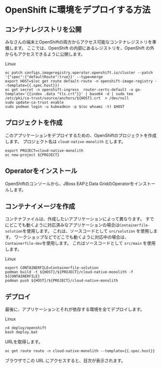 # OpenShift に環境をデプロイする方法


## コンテナレジストリを公開

みなさんの端末とOpenShiftの両方からアクセス可能なコンテナレジストリを準備します。
ここでは、OpenShift の内部にあるレジストリを、OpenShift の外からもアクセスできるように公開します。

Linux
```shell
oc patch configs.imageregistry.operator.openshift.io/cluster --patch '{"spec":{"defaultRoute":true}}' --type=merge
export HOST=$(oc get route default-route -n openshift-image-registry --template={{.spec.host}})
oc get secret -n openshift-ingress  router-certs-default -o go-template='{{index .data "tls.crt"}}' | base64 -d | sudo tee /etc/pki/ca-trust/source/anchors/${HOST}.crt  > /dev/null
sudo update-ca-trust enable
sudo podman login -u kubeadmin -p $(oc whoami -t) $HOST
```

## プロジェクトを作成

このアプリケーションをデプロイするための、OpenShiftのプロジェクトを作成します。
プロジェクト名は `cloud-native-monolith` とします。

```shell
export PROJECT=cloud-native-monolith
oc new-project ${PROJECT}
```

## Operatorをインストール

OpenShiftのコンソールから、JBoss EAPとData GridのOperatorをインストールします。


## コンテナイメージを作成

コンテナファイルは、作成したいアプリケーションによって異なります。
すでにどこでも動くように対応済みなアプリケーションの場合は`Containerfile-solution`を使用します。
これは、ソースコードとして `src/solution` を使用します。
ワークショップなどでどこでも動くように対応中の場合は、`Containerfile-dev`を使用します。
これはソースコードとして `src/main` を使用します。

Linux
```shell
export CONTAINERFILE=Containerfile-solution
podman build -t ${HOST}/${PROJECT}/cloud-native-monolith -f ${CONTAINERFILE}
podman push ${HOST}/${PROJECT}/cloud-native-monolith
```

## デプロイ

最後に、アプリケーションとそれが依存する環境を全てデプロイします。

Linux
```shell
cd deploy/openshift
bash deploy.bat
```

URLを取得します。
```shell
oc get route route -n cloud-native-monolith --template={{.spec.host}}
```

ブラウザでこの URL にアクセスすると、目次が表示されます。

